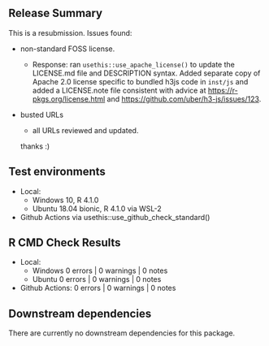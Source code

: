 ## Release Summary

This is a resubmission. Issues found:

  * non-standard FOSS license. 
    * Response: ran `usethis::use_apache_license()` to update the LICENSE.md file and
      DESCRIPTION syntax. Added separate copy of Apache 2.0 license specific to bundled
      h3js code in `inst/js` and added a LICENSE.note file consistent with advice at
      https://r-pkgs.org/license.html and https://github.com/uber/h3-js/issues/123.
  * busted URLs
    * all URLs reviewed and updated.
	
	thanks :)
  
## Test environments

  * Local: 
    * Windows 10, R 4.1.0 
    * Ubuntu 18.04 bionic, R 4.1.0 via WSL-2 
  * Github Actions via usethis::use_github_check_standard() 

## R CMD Check Results

  * Local: 
    * Windows 0 errors | 0 warnings | 0 notes
    * Ubuntu  0 errors | 0 warnings | 0 notes
  * Github Actions: 0 errors | 0 warnings | 0 notes
  
## Downstream dependencies

There are currently no downstream dependencies for this package.
